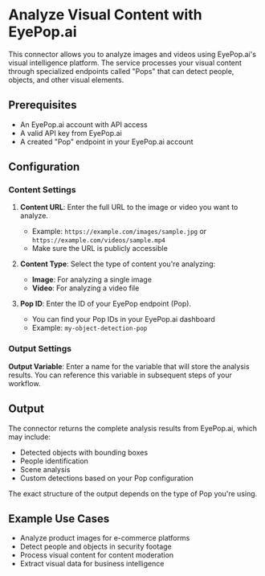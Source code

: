 # Analyze Visual Content with EyePop.ai

This connector allows you to analyze images and videos using EyePop.ai's visual intelligence platform. The service processes your visual content through specialized endpoints called "Pops" that can detect people, objects, and other visual elements.

## Prerequisites

- An EyePop.ai account with API access
- A valid API key from EyePop.ai
- A created "Pop" endpoint in your EyePop.ai account

## Configuration

### Content Settings

1. **Content URL**: Enter the full URL to the image or video you want to analyze.
   - Example: `https://example.com/images/sample.jpg` or `https://example.com/videos/sample.mp4`
   - Make sure the URL is publicly accessible

2. **Content Type**: Select the type of content you're analyzing:
   - **Image**: For analyzing a single image
   - **Video**: For analyzing a video file

3. **Pop ID**: Enter the ID of your EyePop endpoint (Pop).
   - You can find your Pop IDs in your EyePop.ai dashboard
   - Example: `my-object-detection-pop`

### Output Settings

**Output Variable**: Enter a name for the variable that will store the analysis results. You can reference this variable in subsequent steps of your workflow.

## Output

The connector returns the complete analysis results from EyePop.ai, which may include:
- Detected objects with bounding boxes
- People identification
- Scene analysis
- Custom detections based on your Pop configuration

The exact structure of the output depends on the type of Pop you're using.

## Example Use Cases

- Analyze product images for e-commerce platforms
- Detect people and objects in security footage
- Process visual content for content moderation
- Extract visual data for business intelligence